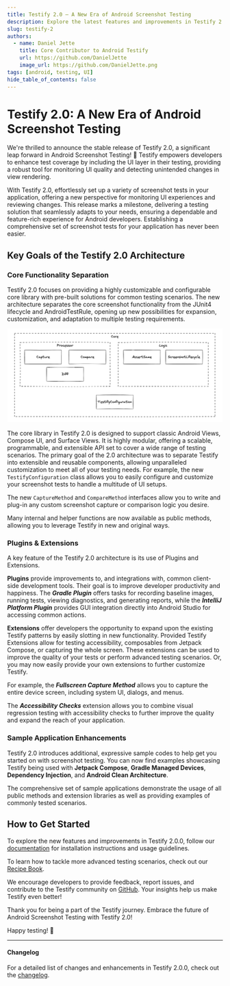 ```yaml
---
title: Testify 2.0 — A New Era of Android Screenshot Testing
description: Explore the latest features and improvements in Testify 2.0 for advanced Android screenshot testing.
slug: testify-2
authors:
  - name: Daniel Jette
    title: Core Contributor to Android Testify
    url: https://github.com/DanielJette
    image_url: https://github.com/DanielJette.png
tags: [android, testing, UI]
hide_table_of_contents: false
---
```


# Testify 2.0: A New Era of Android Screenshot Testing

We're thrilled to announce the stable release of Testify 2.0, a significant leap forward in Android Screenshot Testing! 🎉 Testify empowers developers to enhance test coverage by including the UI layer in their testing, providing a robust tool for monitoring UI quality and detecting unintended changes in view rendering.

With Testify 2.0, effortlessly set up a variety of screenshot tests in your application, offering a new perspective for monitoring UI experiences and reviewing changes. This release marks a milestone, delivering a testing solution that seamlessly adapts to your needs, ensuring a dependable and feature-rich experience for Android developers. Establishing a comprehensive set of screenshot tests for your application has never been easier.

## Key Goals of the Testify 2.0 Architecture

### Core Functionality Separation

Testify 2.0 focuses on providing a highly customizable and configurable core library with pre-built solutions for common testing scenarios. The new architecture separates the core screenshot functionality from the JUnit4 lifecycle and AndroidTestRule, opening up new possibilities for expansion, customization, and adaptation to multiple testing requirements.

![Architecture Diagram](architecture-core.png)

The core library in Testify 2.0 is designed to support classic Android Views, Compose UI, and Surface Views. It is highly modular, offering a scalable, programmable, and extensible API set to cover a wide range of testing scenarios. The primary goal of the 2.0 architecture was to separate Testify into extensible and reusable components, allowing unparalleled customization to meet all of your testing needs. For example, the new `TestifyConfiguration` class allows you to easily configure and customize your screenshot tests to handle a multitude of UI setups.

The new `CaptureMethod` and `CompareMethod` interfaces allow you to write and plug-in any custom screenshot capture or comparison logic you desire.

Many internal and helper functions are now available as public methods, allowing you to leverage Testify in new and original ways.

### Plugins & Extensions

A key feature of the Testify 2.0 architecture is its use of Plugins and Extensions.

**Plugins** provide improvements to, and integrations with, common client-side development tools. Their goal is to improve developer productivity and happiness. The _**Gradle Plugin**_ offers tasks for recording baseline images, running tests, viewing diagnostics, and generating reports, while the _**IntelliJ Platform Plugin**_ provides GUI integration directly into Android Studio for accessing common actions.

**Extensions** offer developers the opportunity to expand upon the existing Testify patterns by easily slotting in new functionality. Provided Testify Extensions allow for testing accessibility, composables from Jetpack Compose, or capturing the whole screen. These extensions can be used to improve the quality of your tests or perform advanced testing scenarios. Or, you may now easily provide your own extensions to further customize Testify.

For example, the _**Fullscreen Capture Method**_ allows you to capture the entire device screen, including system UI, dialogs, and menus.

The _**Accessibility Checks**_ extension allows you to combine visual regression testing with accessibility checks to further improve the quality and expand the reach of your application.

### Sample Application Enhancements

Testify 2.0 introduces additional, expressive sample codes to help get you started on with screenshot testing. You can now find examples showcasing Testify being used with **Jetpack Compose**, **Gradle Managed Devices**, **Dependency Injection**, and **Android Clean Architecture**.

The comprehensive set of sample applications demonstrate the usage of all public methods and extension libraries as well as providing examples of commonly tested scenarios.

## How to Get Started

To explore the new features and improvements in Testify 2.0.0, follow our [documentation](https://ndtp.github.io/android-testify/docs/intro) for installation instructions and usage guidelines.

To learn how to tackle more advanced testing scenarios, check out our [Recipe Book](http://localhost:3000/android-testify/docs/category/recipes).

We encourage developers to provide feedback, report issues, and contribute to the Testify community on [GitHub](https://github.com/ndtp/android-testify/). Your insights help us make Testify even better!

Thank you for being a part of the Testify journey. Embrace the future of Android Screenshot Testing with Testify 2.0!

Happy testing! 📸

---

#### Changelog

For a detailed list of changes and enhancements in Testify 2.0.0, check out the [changelog](https://github.com/ndtp/android-testify/blob/main/CHANGELOG.md).
